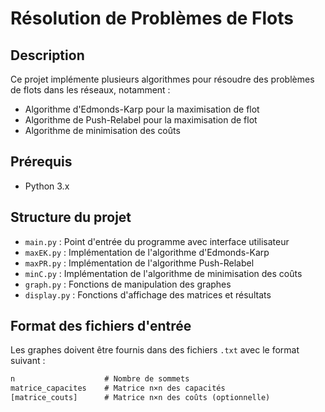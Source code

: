 # Résolution de Problèmes de Flots

## Description
Ce projet implémente plusieurs algorithmes pour résoudre des problèmes de flots dans les réseaux, notamment :
- Algorithme d'Edmonds-Karp pour la maximisation de flot
- Algorithme de Push-Relabel pour la maximisation de flot 
- Algorithme de minimisation des coûts

## Prérequis
- Python 3.x

## Structure du projet
- `main.py` : Point d'entrée du programme avec interface utilisateur
- `maxEK.py` : Implémentation de l'algorithme d'Edmonds-Karp
- `maxPR.py` : Implémentation de l'algorithme Push-Relabel
- `minC.py` : Implémentation de l'algorithme de minimisation des coûts
- `graph.py` : Fonctions de manipulation des graphes
- `display.py` : Fonctions d'affichage des matrices et résultats

## Format des fichiers d'entrée
Les graphes doivent être fournis dans des fichiers `.txt` avec le format suivant :
```txt
n                    # Nombre de sommets
matrice_capacites    # Matrice n×n des capacités
[matrice_couts]      # Matrice n×n des coûts (optionnelle)

